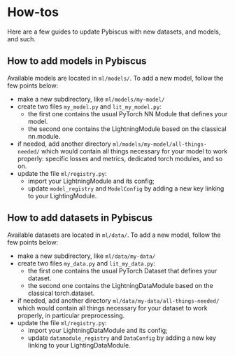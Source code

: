 # How-tos

Here are a few guides to update Pybiscus with new datasets, and models, and such.

## How to add models in Pybiscus

Available models are located in `ml/models/`. To add a new model, follow the few points below:

* make a new subdirectory, like `ml/models/my-model/`
* create two files `my_model.py` and `lit_my_model.py`:
    - the first one contains the usual PyTorch NN Module that defines your model.
    - the second one contains the LightningModule based on the classical nn.module.
* if needed, add another directory `ml/models/my-model/all-things-needed/` which would contain all things necessary for your model to work properly: specific losses and metrics, dedicated torch modules, and so on.
* update the file `ml/registry.py`:
    - import your LightningModule and its config;
    - update `model_registry` and `ModelConfig` by adding a new key linking to your LightingModule.

## How to add datasets in Pybiscus

Available datasets are located in `ml/data/`. To add a new model, follow the few points below:

* make a new subdirectory, like `ml/data/my-data/`
* create two files `my_data.py` and `lit_my_data.py`:
    - the first one contains the usual PyTorch Dataset that defines your dataset.
    - the second one contains the LightningDataModule based on the classical torch.dataset.
* if needed, add another directory `ml/data/my-data/all-things-needed/` which would contain all things necessary for your dataset to work properly, in particular preprocessing.
* update the file `ml/registry.py`:
    - import your LightningDataModule and its config;
    - update `datamodule_registry` and `DataConfig` by adding a new key linking to your LightingDataModule.
